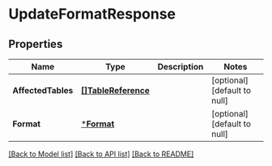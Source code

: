 # UpdateFormatResponse

## Properties
Name | Type | Description | Notes
------------ | ------------- | ------------- | -------------
**AffectedTables** | [**[]TableReference**](TableReference.md) |  | [optional] [default to null]
**Format** | [***Format**](Format.md) |  | [optional] [default to null]

[[Back to Model list]](../README.md#documentation-for-models) [[Back to API list]](../README.md#documentation-for-api-endpoints) [[Back to README]](../README.md)


